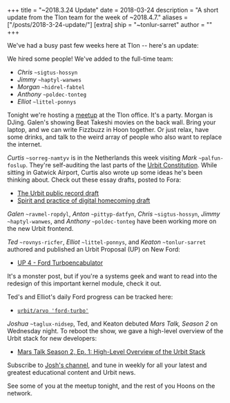 +++
title = "~2018.3.24 Update"
date = 2018-03-24
description = "A short update from the Tlon team for the week of ~2018.4.7."
aliases = ["/posts/2018-3-24-update/"]
[extra]
ship = "~tonlur-sarret"
author = ""
+++

We've had a busy past few weeks here at Tlon -- here's an update:

We hired some people! We've added to the full-time team:

- *Chris* `~sigtus-hossyn`
- *Jimmy* `~haptyl-wanwes`
- *Morgan* `~hidrel-fabtel`
- *Anthony* `~poldec-tonteg`
- *Elliot* `~littel-ponnys`

Tonight we're hosting a [meetup](https://www.meetup.com/urbit-sf/events/248852261/) at the Tlon office. It's a party.
Morgan is DJing. Galen's showing Beat Takeshi movies on the back wall. Bring your laptop, and we can write Fizzbuzz in
Hoon together. Or just relax, have some drinks, and talk to the weird array of people who also want to replace the
internet.

*Curtis* `~sorreg-namtyv` is in the Netherlands this week visiting *Mark* `~palfun-foslup`. They're self-auditing the
last parts of the [Urbit Constitution](https://github.com/urbit/constitution). While sitting in Gatwick Airport, Curtis
also wrote up some ideas he's been thinking about. Check out these essay drafts, posted to Fora:

- [The Urbit public record draft](https://fora.urbit.org/posts/~2018.3.23..03.42.41..ab6d~)
- [Spirit and practice of digital homecoming draft](https://fora.urbit.org/posts/~2018.3.22..19.46.35..3499~)

*Galen* `~ravmel-ropdyl`, *Anton* `~pittyp-datfyn`, *Chris* `~sigtus-hossyn`, *Jimmy* `~haptyl-wanwes`, and *Anthony*
`~poldec-tonteg` have been working more on the new Urbit frontend.

*Ted* `~rovnys-ricfer`, *Elliot* `~littel-ponnys`, and *Keaton* `~tonlur-sarret` authored and published an Urbit Proposal
(UP) on New Ford:

- [UP 4 - Ford Turboencabulator](https://fora.urbit.org/posts/~2018.3.15..04.24.35..a47f~)

It's a monster post, but if you're a systems geek and want to read into the redesign of this important kernel module,
check it out.

Ted's and Elliot's daily Ford progress can be tracked here:

- [`urbit/arvo 'ford-turbo'`](https://github.com/urbit/arvo/tree/ford-turbo)

*Joshua* `~taglux-nidsep`, Ted, and Keaton debuted _Mars Talk, Season 2_ on Wednesday night. To reboot the show, we gave
a high-level overview of the Urbit stack for new developers:

- [Mars Talk Season 2, Ep. 1: High-Level Overview of the Urbit Stack](https://www.youtube.com/watch?v=UaRZVxthVeY)

Subscribe to [Josh's channel](https://www.youtube.com/channel/UC3c0F4NhOD1LT5A1ShXEWiQ), and tune in weekly for all your
latest and greatest educational content and Urbit news.

See some of you at the meetup tonight, and the rest of you Hoons on the network.
